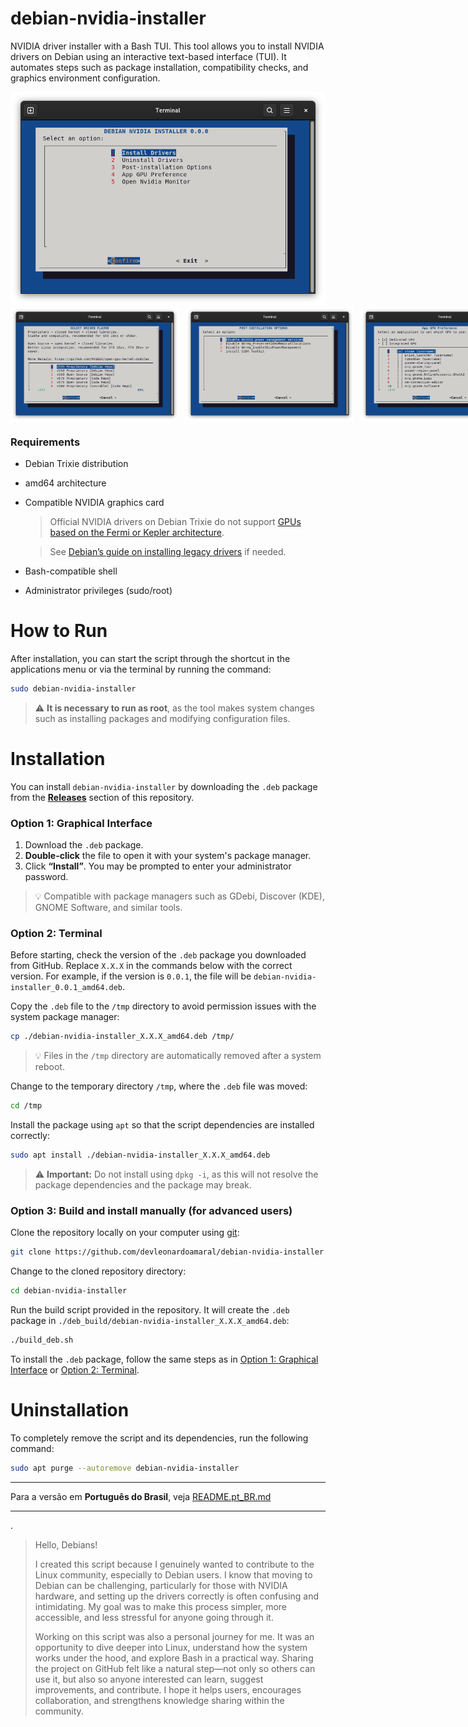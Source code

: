 # debian-nvidia-installer

NVIDIA driver installer with a Bash TUI. This tool allows you to install NVIDIA drivers on Debian using an interactive text-based interface (TUI).
It automates steps such as package installation, compatibility checks, and graphics environment configuration.

<img src="data/screenshots/main-menu.png">

<div style="display:flex; gap:10px;">
  <img src="data/screenshots/drivers-menu.png" width="270" height="183">
  <img src="data/screenshots/post-installation-menu.png" width="270" height="183">
  <img src="data/screenshots/app-gpu-preferences-menu.png" width="270" height="183">
</div>

### Requirements

* Debian Trixie distribution
* amd64 architecture
* Compatible NVIDIA graphics card
  > Official NVIDIA drivers on Debian Trixie do not support [GPUs based on the Fermi or Kepler architecture](https://www.nvidia.com/en-us/drivers/unix/legacy-gpu/).

  > See [Debian’s guide on installing legacy drivers](https://wiki.debian.org/NvidiaGraphicsDrivers#Tesla_Drivers) if needed.
* Bash-compatible shell
* Administrator privileges (sudo/root)

# How to Run

After installation, you can start the script through the shortcut in the applications menu or via the terminal by running the command:

```bash
sudo debian-nvidia-installer
```
> ⚠️ **It is necessary to run as root**, as the tool makes system changes such as installing packages and modifying configuration files.

# Installation

You can install `debian-nvidia-installer` by downloading the `.deb` package from the **[Releases](https://github.com/devleonardoamaral/debian-nvidia-installer/releases)** section of this repository.

### Option 1: Graphical Interface

1. Download the `.deb` package.
2. **Double-click** the file to open it with your system's package manager.
3. Click **“Install”**. You may be prompted to enter your administrator password.

> 💡 Compatible with package managers such as GDebi, Discover (KDE), GNOME Software, and similar tools.

### Option 2: Terminal

Before starting, check the version of the `.deb` package you downloaded from GitHub. Replace `X.X.X` in the commands below with the correct version.
For example, if the version is `0.0.1`, the file will be `debian-nvidia-installer_0.0.1_amd64.deb`.

Copy the `.deb` file to the `/tmp` directory to avoid permission issues with the system package manager:

```bash
cp ./debian-nvidia-installer_X.X.X_amd64.deb /tmp/
```

> 💡 Files in the `/tmp` directory are automatically removed after a system reboot.

Change to the temporary directory `/tmp`, where the `.deb` file was moved:

```bash
cd /tmp
```

Install the package using `apt` so that the script dependencies are installed correctly:

```bash
sudo apt install ./debian-nvidia-installer_X.X.X_amd64.deb
```

> ⚠️ **Important:** Do not install using `dpkg -i`, as this will not resolve the package dependencies and the package may break.

### Option 3: Build and install manually (for advanced users)

Clone the repository locally on your computer using [git](https://packages.debian.org/stable/git):

```bash
git clone https://github.com/devleonardoamaral/debian-nvidia-installer.git
```

Change to the cloned repository directory:

```bash
cd debian-nvidia-installer
```

Run the build script provided in the repository. It will create the `.deb` package in `./deb_build/debian-nvidia-installer_X.X.X_amd64.deb`:

```bash
./build_deb.sh
```

To install the `.deb` package, follow the same steps as in [Option 1: Graphical Interface](#option-1-graphical-interface) or [Option 2: Terminal](#option-2-terminal).

# Uninstallation

To completely remove the script and its dependencies, run the following command:

```bash
sudo apt purge --autoremove debian-nvidia-installer
```

---

Para a versão em **Português do Brasil**, veja [README.pt_BR.md](README.pt_BR.md)

---
.
> Hello, Debians!
>
> I created this script because I genuinely wanted to contribute to the Linux community, especially to Debian users. I know that moving to Debian can be challenging, particularly for those with NVIDIA hardware, and setting up the drivers correctly is often confusing and intimidating. My goal was to make this process simpler, more accessible, and less stressful for anyone going through it.
>
> Working on this script was also a personal journey for me. It was an opportunity to dive deeper into Linux, understand how the system works under the hood, and explore Bash in a practical way. Sharing the project on GitHub felt like a natural step—not only so others can use it, but also so anyone interested can learn, suggest improvements, and contribute. I hope it helps users, encourages collaboration, and strengthens knowledge sharing within the community.